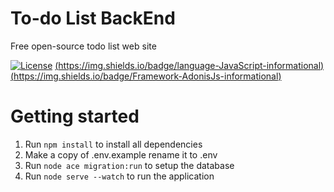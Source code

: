 # To-do List BackEnd

Free open-source todo list web site

[![License](https://img.shields.io/badge/License-MIT-blue)](LICENSE)
[(https://img.shields.io/badge/language-JavaScript-informational)](https://en.wikipedia.org/wiki/JavaScript)
[(https://img.shields.io/badge/Framework-AdonisJs-informational)](https://adonisjs.com/)

# Getting started

1. Run `npm install` to install all dependencies
2. Make a copy of .env.example rename it to .env
3. Run `node ace migration:run` to setup the database
4. Run `node serve --watch` to run the application
